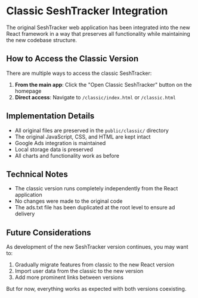 # Classic SeshTracker Integration

The original SeshTracker web application has been integrated into the new React framework in a way that preserves all functionality while maintaining the new codebase structure.

## How to Access the Classic Version

There are multiple ways to access the classic SeshTracker:

1. **From the main app**: Click the "Open Classic SeshTracker" button on the homepage
2. **Direct access**: Navigate to `/classic/index.html` or `/classic.html`

## Implementation Details

- All original files are preserved in the `public/classic/` directory
- The original JavaScript, CSS, and HTML are kept intact
- Google Ads integration is maintained
- Local storage data is preserved
- All charts and functionality work as before

## Technical Notes

- The classic version runs completely independently from the React application
- No changes were made to the original code
- The ads.txt file has been duplicated at the root level to ensure ad delivery

## Future Considerations

As development of the new SeshTracker version continues, you may want to:

1. Gradually migrate features from classic to the new React version
2. Import user data from the classic to the new version
3. Add more prominent links between versions

But for now, everything works as expected with both versions coexisting. 